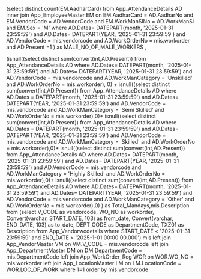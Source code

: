 
(select distinct count(EM.AadharCard) from App_AttendanceDetails AD inner join App_EmployeeMaster EM on
EM.AadharCard = AD.AadharNo and EM.VendorCode = AD.VendorCode and EM.WorkManSlNo = AD.WorkManSl 
and EM.Sex = 'M'  where AD.Dates= DATEPART(month, '2025-01-31 23:59:59') 
and AD.Dates= DATEPART(YEAR, '2025-01-31 23:59:59')   and AD.VendorCode = mis.vendorcode
and AD.WorkOrderNo = mis.workorder and AD.Present =1    ) as MALE_NO_OF_MALE_WORKERS ,



(isnull((select distinct sum(convert(int,AD.Present)) from App_AttendanceDetails AD where 
AD.Dates= DATEPART(month, '2025-01-31 23:59:59') and AD.Dates= DATEPART(YEAR, '2025-01-31 23:59:59') 
and AD.VendorCode = mis.vendorcode and AD.WorkManCategory = 'Unskilled' 
and AD.WorkOrderNo = mis.workorder), 0) + isnull((select distinct sum(convert(int,AD.Present))
from App_AttendanceDetails AD where AD.Dates = DATEPART(month, '2025-01-31 23:59:59')
and AD.Dates= DATEPART(YEAR, '2025-01-31 23:59:59')  and AD.VendorCode = mis.vendorcode
and AD.WorkManCategory = 'Semi Skilled' and AD.WorkOrderNo = mis.workorder),0)+ isnull((select distinct sum(convert(int,AD.Present))
from App_AttendanceDetails AD where AD.Dates = DATEPART(month, '2025-01-31 23:59:59')
and AD.Dates= DATEPART(YEAR, '2025-01-31 23:59:59')  and AD.VendorCode = mis.vendorcode 
and AD.WorkManCategory = 'Skilled' and AD.WorkOrderNo = mis.workorder),0)+  isnull((select distinct sum(convert(int,AD.Present))
from App_AttendanceDetails AD where AD.Dates= DATEPART(month, '2025-01-31 23:59:59') and 
AD.Dates= DATEPART(YEAR, '2025-01-31 23:59:59')  and AD.VendorCode = mis.vendorcode 
and AD.WorkManCategory = 'Highly Skilled' and AD.WorkOrderNo = mis.workorder),0)+ isnull((select distinct sum(convert(int,AD.Present))
from App_AttendanceDetails AD where AD.Dates= DATEPART(month, '2025-01-31 23:59:59') and 
AD.Dates= DATEPART(YEAR, '2025-01-31 23:59:59')  and AD.VendorCode = mis.vendorcode and AD.WorkManCategory = 'Other' 
and AD.WorkOrderNo = mis.workorder),0) ) as Total_Mandays,mis.Description from (select V_CODE as vendorcode, WO_NO as workorder,
Convert(varchar, START_DATE, 103) as from_date, Convert(varchar, END_DATE, 103) as to_date, DEPT_CODE as DepartmentCode,
TXZ01 as Description from App_Vendorwodetails where START_DATE < '2025-01-31 23:59:59' and END_DATE > '2025-1-01 00:00:00.000')
mis  left join App_VendorMaster VM on VM.V_CODE = mis.vendorcode  left join
App_DepartmentMaster DM on DM.DepartmentCode = mis.DepartmentCode  left join App_WorkOrder_Reg WOR on WOR.WO_NO = mis.workorder 
left join App_LocationMaster LM on LM.LocationCode = WOR.LOC_OF_WORK  where  1=1   order by mis.vendorcode 

